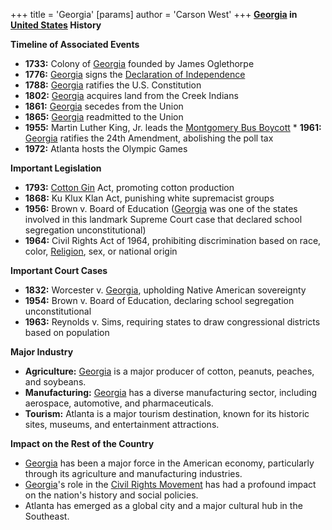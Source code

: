 +++
 title = 'Georgia'
[params]
	author = 'Carson West'
+++
**[Georgia](./../georgia/) in [United States](./../united-states/) History**

**Timeline of Associated Events**

* **1733:** Colony of [Georgia](./../georgia/) founded by James Oglethorpe
* **1776:** [Georgia](./../georgia/) signs the [Declaration of Independence](./../declaration-of-independence/)
* **1788:** [Georgia](./../georgia/) ratifies the U.S. Constitution
* **1802:** [Georgia](./../georgia/) acquires land from the Creek Indians
* **1861:** [Georgia](./../georgia/) secedes from the Union
* **1865:** [Georgia](./../georgia/) readmitted to the Union
* **1955:** Martin Luther King, Jr. leads the [Montgomery Bus Boycott](./../montgomery-bus-boycott/) * **1961:** [Georgia](./../georgia/) ratifies the 24th Amendment, abolishing the poll tax
* **1972:** Atlanta hosts the Olympic Games

**Important Legislation**

* **1793:** [Cotton Gin](./../cotton-gin/) Act, promoting cotton production
* **1868:** Ku Klux Klan Act, punishing white supremacist groups
* **1956:** Brown v. Board of Education ([Georgia](./../georgia/) was one of the states involved in this landmark Supreme Court case that declared school segregation unconstitutional)
* **1964:** Civil Rights Act of 1964, prohibiting discrimination based on race, color, [Religion](./../religion/), sex, or national origin

**Important Court Cases**

* **1832:** Worcester v. [Georgia](./../georgia/), upholding Native American sovereignty
* **1954:** Brown v. Board of Education, declaring school segregation unconstitutional
* **1963:** Reynolds v. Sims, requiring states to draw congressional districts based on population

**Major Industry**

* **Agriculture:** [Georgia](./../georgia/) is a major producer of cotton, peanuts, peaches, and soybeans.
* **Manufacturing:** [Georgia](./../georgia/) has a diverse manufacturing sector, including aerospace, automotive, and pharmaceuticals.
* **Tourism:** Atlanta is a major tourism destination, known for its historic sites, museums, and entertainment attractions.

**Impact on the Rest of the Country**

* [Georgia](./../georgia/) has been a major force in the American economy, particularly through its agriculture and manufacturing industries.
* [Georgia](./../georgia/)'s role in the [Civil Rights Movement](./../civil-rights-movement/) has had a profound impact on the nation's history and social policies.
* Atlanta has emerged as a global city and a major cultural hub in the Southeast.